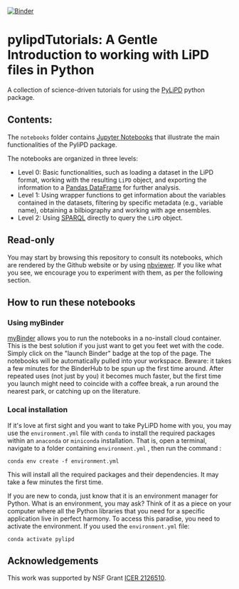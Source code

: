 [![Binder](https://mybinder.org/badge_logo.svg)](https://mybinder.org/v2/gh/LinkedEarth/pylipdTutorials/HEAD)

# pylipdTutorials: A Gentle Introduction to working with LiPD files in Python

A collection of science-driven tutorials for using the [PyLiPD](https://pylipd.readthedocs.io/en/latest/) python package. 

## Contents:

The `notebooks` folder contains [Jupyter Notebooks](https://jupyter.org/) that illustrate the main functionalities of the PyliPD package. 

The notebooks are organized in three levels:

- Level 0: Basic functionalities, such as loading a dataset in the LiPD format, working with the resulting `LiPD` object, and exporting the information to a [Pandas DataFrame](https://pandas.pydata.org/docs/reference/api/pandas.DataFrame.html) for further analysis.
- Level 1: Using wrapper functions to get information about the variables contained in the datasets, filtering by specific metadata (e.g., variable name), obtaining a bilbiography and working with age ensembles.
- Level 2: Using [SPARQL](https://www.w3.org/TR/rdf-sparql-query/) directly to query the `LiPD` object. 

## Read-only

You may start by browsing this repository to consult its notebooks, which are rendered by the Github website or by using [nbviewer](https://nbviewer.org). If you like what you see, we encourage you to experiment with them, as per the following section.

## How to run these notebooks

### Using myBinder

[myBinder](https://mybinder.org/) allows you to run the notebooks in a no-install cloud container. This is the best solution if you just want to get you feet wet with the code. Simply click on the "launch Binder" badge at the top of the page. The notebooks will be automatically pulled into your workspace. Beware: it takes a few minutes for the BinderHub to be spun up the first time around. After repeated uses (not just by you) it becomes much faster, but the first time you launch might need to coincide with a coffee break, a run around the nearest park, or catching up on the literature.

### Local installation

If it's love at first sight and you want to take PyLiPD home with you, you may use the `environment.yml` file with `conda` to install the required packages within an `anaconda` or `miniconda` installation. That is, open a terminal, navigate to a folder containing `environment.yml` , then run the command :

`conda env create -f environment.yml`

This will install all the required packages and their dependencies. It may take a few minutes the first time.

If you are new to conda, just know that it is an environment manager for Python. What is an environment, you may ask? Think of it as a piece on your computer where all the Python libraries that you need for a specific application live in perfect harmony. To access this paradise, you need to activate the environment. If you used the `environment.yml` file:

`conda activate pylipd`

## Acknowledgements

This work was supported by NSF Grant [ICER 2126510](https://nsf.gov/awardsearch/showAward?AWD_ID=2126510&HistoricalAwards=false).


